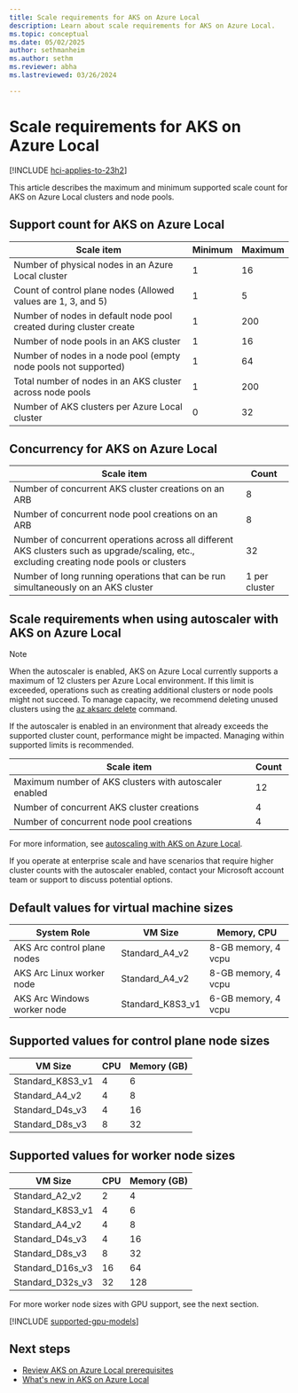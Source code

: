 ```yaml
---
title: Scale requirements for AKS on Azure Local
description: Learn about scale requirements for AKS on Azure Local.
ms.topic: conceptual
ms.date: 05/02/2025
author: sethmanheim
ms.author: sethm 
ms.reviewer: abha
ms.lastreviewed: 03/26/2024

---
```


# Scale requirements for AKS on Azure Local

[!INCLUDE [hci-applies-to-23h2](includes/hci-applies-to-23h2.md)]

This article describes the maximum and minimum supported scale count for AKS on Azure Local clusters and node pools.

## Support count for AKS on Azure Local

| Scale item   | Minimum  | Maximum |
|--------------|----------|---------|
| Number of physical nodes in an Azure Local cluster  | 1  | 16 |
| Count of control plane nodes (Allowed values are 1, 3, and 5)  | 1 | 5 |
| Number of nodes in default node pool created during cluster create  | 1 | 200 |
| Number of node pools in an AKS cluster  | 1  | 16  |
| Number of nodes in a node pool (empty node pools not supported)  | 1 | 64 |
| Total number of nodes in an AKS cluster across node pools | 1 | 200 |
| Number of AKS clusters per Azure Local cluster | 0 | 32 |

## Concurrency for AKS on Azure Local

| Scale item  | Count  |
|-------------|--------|
| Number of concurrent AKS cluster creations on an ARB  | 8 |
| Number of concurrent node pool creations on an ARB  | 8  |
| Number of concurrent operations across all different AKS clusters such as upgrade/scaling, etc., excluding creating node pools or clusters  | 32 |
| Number of long running operations that can be run simultaneously on an AKS cluster  | 1 per cluster |

## Scale requirements when using autoscaler with AKS on Azure Local

> [!NOTE]
> When the autoscaler is enabled, AKS on Azure Local currently supports a maximum of 12 clusters per Azure Local environment. If this limit is exceeded, operations such as creating additional clusters or node pools might not succeed. To manage capacity, we recommend deleting unused clusters using the [az aksarc delete](/cli/azure/aksarc#az-aksarc-delete) command.
>
> If the autoscaler is enabled in an environment that already exceeds the supported cluster count, performance might be impacted. Managing within supported limits is recommended.

| Scale item  | Count  |
|-------------|--------|
| Maximum number of AKS clusters with autoscaler enabled | 12 |
| Number of concurrent AKS cluster creations | 4 |
| Number of concurrent node pool creations | 4 |

For more information, see [autoscaling with AKS on Azure Local](/azure/aks/aksarc/auto-scale-aks-arc).

If you operate at enterprise scale and have scenarios that require higher cluster counts with the autoscaler enabled, contact your Microsoft account team or support to discuss potential options.

## Default values for virtual machine sizes

| System Role                     | VM Size                                | Memory, CPU          |
|---------------------------------|----------------------------------------|----------------------|
| AKS Arc control plane nodes     | Standard_A4_v2                         | 8-GB memory, 4 vcpu  |
| AKS Arc Linux worker node       | Standard_A4_v2                         | 8-GB memory, 4 vcpu  |
| AKS Arc Windows worker node     | Standard_K8S3_v1                       | 6-GB memory, 4 vcpu  |

## Supported values for control plane node sizes

| VM Size                     | CPU  | Memory (GB)  |
|-----------------------------|------|--------------|
| Standard_K8S3_v1            | 4    | 6            |
| Standard_A4_v2              | 4    | 8            |
| Standard_D4s_v3             | 4    | 16           |
| Standard_D8s_v3             | 8    | 32           |

## Supported values for worker node sizes

| VM Size                     | CPU  | Memory (GB)  |
|-----------------------------|------|--------------|
| Standard_A2_v2              | 2    | 4            |
| Standard_K8S3_v1            | 4    | 6            |
| Standard_A4_v2              | 4    | 8            |
| Standard_D4s_v3             | 4    | 16           |
| Standard_D8s_v3             | 8    | 32           |
| Standard_D16s_v3            | 16   | 64           |
| Standard_D32s_v3            | 32   | 128          |

For more worker node sizes with GPU support, see the next section.

[!INCLUDE [supported-gpu-models](includes/supported-gpu-models.md)]

## Next steps

- [Review AKS on Azure Local prerequisites](aks-hci-network-system-requirements.md)
- [What's new in AKS on Azure Local](aks-whats-new-local.md)
